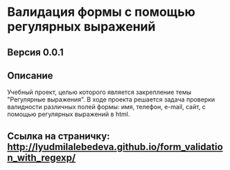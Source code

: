 # Валидация формы с помощью регулярных выражений
## Версия 0.0.1
##  Описание
Учебный проект, целью которого является закрепление темы "Регулярные выражения". В ходе проекта решается задача проверки валидности различных полей формы: имя, телефон, e-mail, сайт, с помощью регулярных выражений в html.
## Ссылка на страничку: http://lyudmilalebedeva.github.io/form_validation_with_regexp/
